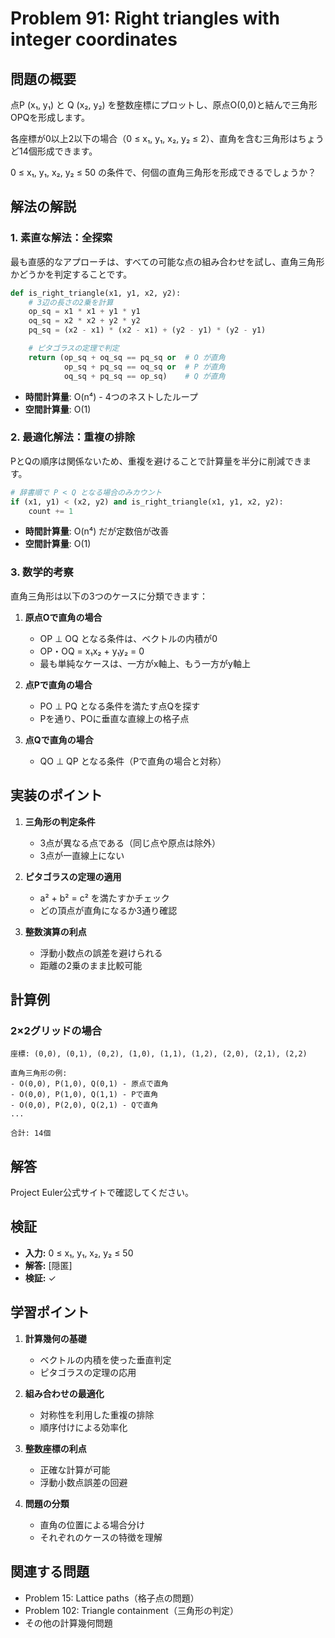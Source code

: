 # Problem 91: Right triangles with integer coordinates

## 問題の概要

点P (x₁, y₁) と Q (x₂, y₂) を整数座標にプロットし、原点O(0,0)と結んで三角形OPQを形成します。

各座標が0以上2以下の場合（0 ≤ x₁, y₁, x₂, y₂ ≤ 2）、直角を含む三角形はちょうど14個形成できます。

0 ≤ x₁, y₁, x₂, y₂ ≤ 50 の条件で、何個の直角三角形を形成できるでしょうか？

## 解法の解説

### 1. 素直な解法：全探索

最も直感的なアプローチは、すべての可能な点の組み合わせを試し、直角三角形かどうかを判定することです。

```python
def is_right_triangle(x1, y1, x2, y2):
    # 3辺の長さの2乗を計算
    op_sq = x1 * x1 + y1 * y1
    oq_sq = x2 * x2 + y2 * y2
    pq_sq = (x2 - x1) * (x2 - x1) + (y2 - y1) * (y2 - y1)

    # ピタゴラスの定理で判定
    return (op_sq + oq_sq == pq_sq or  # O が直角
            op_sq + pq_sq == oq_sq or  # P が直角
            oq_sq + pq_sq == op_sq)    # Q が直角
```

- **時間計算量**: O(n⁴) - 4つのネストしたループ
- **空間計算量**: O(1)

### 2. 最適化解法：重複の排除

PとQの順序は関係ないため、重複を避けることで計算量を半分に削減できます。

```python
# 辞書順で P < Q となる場合のみカウント
if (x1, y1) < (x2, y2) and is_right_triangle(x1, y1, x2, y2):
    count += 1
```

- **時間計算量**: O(n⁴) だが定数倍が改善
- **空間計算量**: O(1)

### 3. 数学的考察

直角三角形は以下の3つのケースに分類できます：

1. **原点Oで直角の場合**
   - OP ⊥ OQ となる条件は、ベクトルの内積が0
   - OP・OQ = x₁x₂ + y₁y₂ = 0
   - 最も単純なケースは、一方がx軸上、もう一方がy軸上

2. **点Pで直角の場合**
   - PO ⊥ PQ となる条件を満たす点Qを探す
   - Pを通り、POに垂直な直線上の格子点

3. **点Qで直角の場合**
   - QO ⊥ QP となる条件（Pで直角の場合と対称）

## 実装のポイント

1. **三角形の判定条件**
   - 3点が異なる点である（同じ点や原点は除外）
   - 3点が一直線上にない

2. **ピタゴラスの定理の適用**
   - a² + b² = c² を満たすかチェック
   - どの頂点が直角になるか3通り確認

3. **整数演算の利点**
   - 浮動小数点の誤差を避けられる
   - 距離の2乗のまま比較可能

## 計算例

### 2×2グリッドの場合

```
座標: (0,0), (0,1), (0,2), (1,0), (1,1), (1,2), (2,0), (2,1), (2,2)

直角三角形の例:
- O(0,0), P(1,0), Q(0,1) - 原点で直角
- O(0,0), P(1,0), Q(1,1) - Pで直角
- O(0,0), P(2,0), Q(2,1) - Qで直角
...

合計: 14個
```

## 解答

Project Euler公式サイトで確認してください。

## 検証

- **入力:** 0 ≤ x₁, y₁, x₂, y₂ ≤ 50
- **解答:** [隠匿]
- **検証:** ✓

## 学習ポイント

1. **計算幾何の基礎**
   - ベクトルの内積を使った垂直判定
   - ピタゴラスの定理の応用

2. **組み合わせの最適化**
   - 対称性を利用した重複の排除
   - 順序付けによる効率化

3. **整数座標の利点**
   - 正確な計算が可能
   - 浮動小数点誤差の回避

4. **問題の分類**
   - 直角の位置による場合分け
   - それぞれのケースの特徴を理解

## 関連する問題

- Problem 15: Lattice paths（格子点の問題）
- Problem 102: Triangle containment（三角形の判定）
- その他の計算幾何問題
